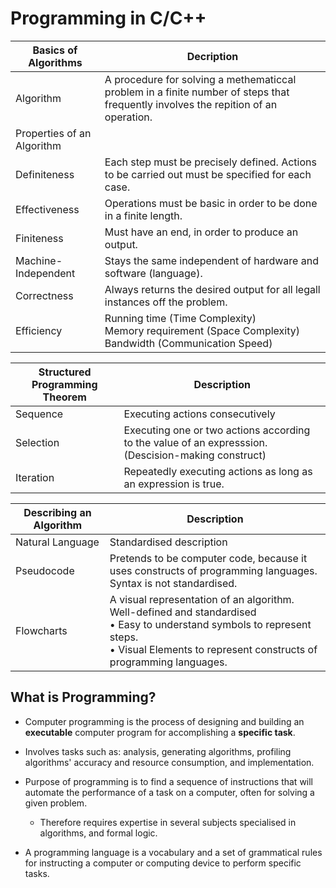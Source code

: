 # Programming in C/C++

| Basics of Algorithms       | Decription                                                   |
| -------------------------- | ------------------------------------------------------------ |
| Algorithm                  | A procedure for solving a methematiccal problem in a finite number of steps that frequently involves the repition of an operation. |
| Properties of an Algorithm |                                                              |
| Definiteness               | Each step must be precisely defined. Actions to be carried out must be specified for each case. |
| Effectiveness              | Operations must be basic in order to be done in a finite length. |
| Finiteness                 | Must have an end, in order to produce an output.             |
| Machine-Independent        | Stays the same independent of hardware and software (language). |
| Correctness                | Always returns the desired output for all legall instances off the problem. |
| Efficiency                 | Running time (Time Complexity)<br />Memory requirement (Space Complexity)<br />Bandwidth (Communication Speed) |

| Structured Programming Theorem | Description                                                  |
| ------------------------------ | ------------------------------------------------------------ |
| Sequence                       | Executing actions consecutively                              |
| Selection                      | Executing one or two actions  according to the value of an expresssion. (Descision-making construct) |
| Iteration                      | Repeatedly executing actions as long as an expression is true. |

| Describing an Algorithm | Description                                                  |
| ----------------------- | ------------------------------------------------------------ |
| Natural Language        | Standardised description                                     |
| Pseudocode              | Pretends to be computer code, because it uses constructs of programming languages.<br />Syntax is not standardised. |
| Flowcharts              | A visual representation of an algorithm.<br />Well-defined and standardised<br />• Easy to understand symbols to represent steps.<br />• Visual Elements to represent constructs of programming languages. |

## What is Programming?

- Computer programming is the process of designing and building an **executable** computer program for accomplishing a **specific task**.

- Involves tasks such as: analysis, generating algorithms, profiling algorithms' accuracy and     resource consumption, and implementation.

- Purpose of programming is to  find a sequence of instructions that will automate the performance of a task on a computer, often for solving a given problem.
	- Therefore requires expertise in several subjects specialised in  algorithms, and formal logic.

- A programming language is a vocabulary and a set of grammatical rules for instructing a computer or computing device to perform specific tasks.
